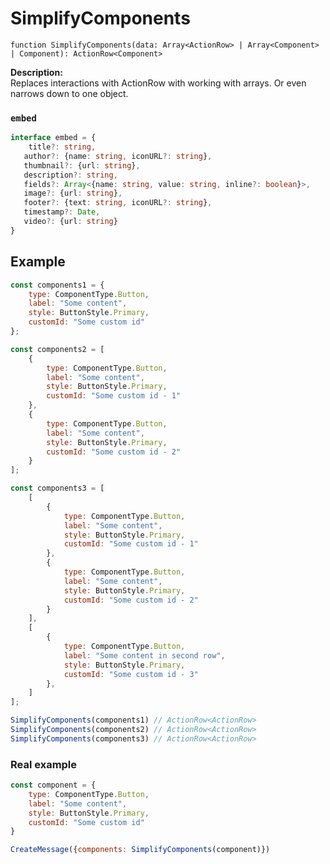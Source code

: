 # SimplifyComponents
`function SimplifyComponents(data: Array<ActionRow> | Array<Component> | Component): ActionRow<Component>`

**Description:**  
Replaces interactions with ActionRow with working with arrays. Or even narrows down to one object.

### `embed`
```ts
interface embed = {
	title?: string,
   author?: {name: string, iconURL?: string},
   thumbnail?: {url: string},
   description?: string,
   fields?: Array<{name: string, value: string, inline?: boolean}>,
   image?: {url: string},
   footer?: {text: string, iconURL?: string},
   timestamp?: Date,
   video?: {url: string}
}
```


## Example
```js
const components1 = {
	type: ComponentType.Button,
	label: "Some content",
	style: ButtonStyle.Primary,
	customId: "Some custom id"
};

const components2 = [
	{
		type: ComponentType.Button,
		label: "Some content",
		style: ButtonStyle.Primary,
		customId: "Some custom id - 1"
	},
	{
		type: ComponentType.Button,
		label: "Some content",
		style: ButtonStyle.Primary,
		customId: "Some custom id - 2"
	}
];

const components3 = [
	[
		{
			type: ComponentType.Button,
			label: "Some content",
			style: ButtonStyle.Primary,
			customId: "Some custom id - 1"
		},
		{
			type: ComponentType.Button,
			label: "Some content",
			style: ButtonStyle.Primary,
			customId: "Some custom id - 2"
		}
	],
	[
		{
			type: ComponentType.Button,
			label: "Some content in second row",
			style: ButtonStyle.Primary,
			customId: "Some custom id - 3"
		},
	]
];

SimplifyComponents(components1) // ActionRow<ActionRow>
SimplifyComponents(components2) // ActionRow<ActionRow>
SimplifyComponents(components3) // ActionRow<ActionRow>
```

### Real example
```js
const component = {
	type: ComponentType.Button,
	label: "Some content",
	style: ButtonStyle.Primary,
	customId: "Some custom id"
}

CreateMessage({components: SimplifyComponents(component)})
```

